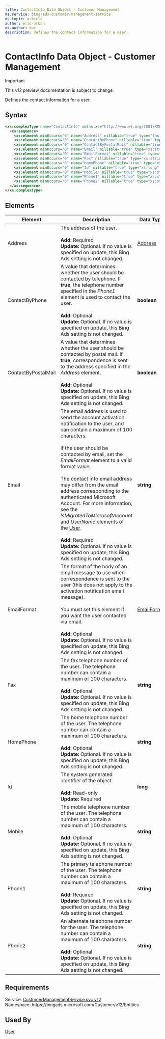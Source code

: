 ```yaml
---
title: ContactInfo Data Object - Customer Management
ms.service: bing-ads-customer-management-service
ms.topic: article
author: eric-urban
ms.author: eur
description: Defines the contact information for a user.
---
```

# ContactInfo Data Object - Customer Management

> [!IMPORTANT]
> This v12 preview documentation is subject to change.

Defines the contact information for a user.

## Syntax
```xml
<xs:complexType name="ContactInfo" xmlns:xs="http://www.w3.org/2001/XMLSchema">
  <xs:sequence>
    <xs:element minOccurs="0" name="Address" nillable="true" type="tns:Address" />
    <xs:element minOccurs="0" name="ContactByPhone" nillable="true" type="xs:boolean" />
    <xs:element minOccurs="0" name="ContactByPostalMail" nillable="true" type="xs:boolean" />
    <xs:element minOccurs="0" name="Email" nillable="true" type="xs:string" />
    <xs:element minOccurs="0" name="EmailFormat" nillable="true" type="tns:EmailFormat" />
    <xs:element minOccurs="0" name="Fax" nillable="true" type="xs:string" />
    <xs:element minOccurs="0" name="HomePhone" nillable="true" type="xs:string" />
    <xs:element minOccurs="0" name="Id" nillable="true" type="xs:long" />
    <xs:element minOccurs="0" name="Mobile" nillable="true" type="xs:string" />
    <xs:element minOccurs="0" name="Phone1" nillable="true" type="xs:string" />
    <xs:element minOccurs="0" name="Phone2" nillable="true" type="xs:string" />
  </xs:sequence>
</xs:complexType>
```

## <a name="elements"></a>Elements

|Element|Description|Data Type|
|-----------|---------------|-------------|
|<a name="address"></a>Address|The address of the user.<br/><br/>**Add:** Required<br/>**Update:** Optional. If no value is specified on update, this Bing Ads setting is not changed.|[Address](address.md)|
|<a name="contactbyphone"></a>ContactByPhone|A value that determines whether the user should be contacted by telephone. If **true**, the telephone number specified in the *Phone1* element is used to contact the user.<br/><br/>**Add:** Optional<br/>**Update:** Optional. If no value is specified on update, this Bing Ads setting is not changed.|**boolean**|
|<a name="contactbypostalmail"></a>ContactByPostalMail|A value that determines whether the user should be contacted by postal mail. If **true**, correspondence is sent to the address specified in the *Address* element.<br/><br/>**Add:** Optional<br/>**Update:** Optional. If no value is specified on update, this Bing Ads setting is not changed.|**boolean**|
|<a name="email"></a>Email|The email address is used to send the account activation notification to the user, and can contain a maximum of 100 characters.<br /><br />If the user should be contacted by email, set the *EmailFormat* element to a valid format value.<br /><br /> The contact info email address may differ from the email address corresponding to the authenticated Microsoft Account. For more information, see the *IsMigratedToMicrosoftAccount* and *UserName* elements of the [User](../customer-management-service/user.md).<br/><br/>**Add:** Required<br/>**Update:** Optional. If no value is specified on update, this Bing Ads setting is not changed.|**string**|
|<a name="emailformat"></a>EmailFormat|The format of the body of an email message to use when correspondence is sent to the user (this does not apply to the activation notification email message).<br /><br />You must set this element if you want the user contacted via email.<br/><br/>**Add:** Optional<br/>**Update:** Optional. If no value is specified on update, this Bing Ads setting is not changed.|[EmailFormat](emailformat.md)|
|<a name="fax"></a>Fax|The fax telephone number of the user. The telephone number can contain a maximum of 100 characters.<br/><br/>**Add:** Optional<br/>**Update:** Optional. If no value is specified on update, this Bing Ads setting is not changed.|**string**|
|<a name="homephone"></a>HomePhone|The home telephone number of the user. The telephone number can contain a maximum of 100 characters.<br/><br/>**Add:** Optional<br/>**Update:** Optional. If no value is specified on update, this Bing Ads setting is not changed.|**string**|
|<a name="id"></a>Id|The system generated identifier of the object.<br/><br/>**Add:** Read-only<br/>**Update:** Required|**long**|
|<a name="mobile"></a>Mobile|The mobile telephone number of the user. The telephone number can contain a maximum of 100 characters.<br/><br/>**Add:** Optional<br/>**Update:** Optional. If no value is specified on update, this Bing Ads setting is not changed.|**string**|
|<a name="phone1"></a>Phone1|The primary telephone number of the user. The telephone number can contain a maximum of 100 characters.<br/><br/>**Add:** Required<br/>**Update:** Optional. If no value is specified on update, this Bing Ads setting is not changed.|**string**|
|<a name="phone2"></a>Phone2|An alternate telephone number for the user. The telephone number can contain a maximum of 100 characters.<br/><br/>**Add:** Optional<br/>**Update:** Optional. If no value is specified on update, this Bing Ads setting is not changed.|**string**|

## Requirements
Service: [CustomerManagementService.svc v12](https://clientcenter.api.bingads.microsoft.com/Api/CustomerManagement/v12/CustomerManagementService.svc)  
Namespace: https\://bingads.microsoft.com/Customer/v12/Entities  

## Used By
[User](user.md)  
